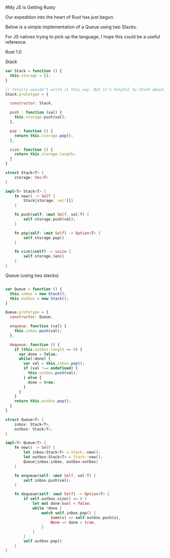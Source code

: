 #My JS is Getting Rusty

Our expedition into the heart of Rust has just begun.

Below is a simple implementation of a Queue using two Stacks.

For JS natives trying to pick up the language, I hope this could be a useful reference.

Rust 1.0


Stack

```javascript
var Stack = function () {
  this.storage = [];
}

// Totally wouldn't write it this way. But it's helpful to think about.
Stack.prototype = {

  constructor: Stack,

  push : function (val) {
    this.storage.push(val);
  },

  pop : function () {
    return this.storage.pop();
  },

  size: function () {
    return this.storage.length;
  }
}
```

```rust
struct Stack<T> {
    storage: Vec<T>
}

impl<T> Stack<T> {
    fn new() -> Self {
        Stack{storage: vec![]}
    }

    fn push(self: &mut Self, val:T) {
        self.storage.push(val);
    }

    fn pop(self: &mut Self) -> Option<T> {
        self.storage.pop()
    }

    fn size(&self) -> usize {
        self.storage.len()
    }
}
```

Queue (using two stacks)

```javascript

var Queue = function () {
  this.inbox = new Stack();
  this.outbox = new Stack();
}

Queue.prototype = {
  constructor: Queue,

  enqueue: function (val) {
    this.inbox.push(val);
  },

  dequeue: function () {
    if (this.outbox.length == 0) {
      var done = false;
      while(!done) {
        var val = this.inbox.pop();
        if (val !== undefined) {
          this.outbox.push(val);
        } else {
          done = true;
        }
      }
    }
    return this.outbox.pop();
  }
}
```

```rust
struct Queue<T> {
    inbox: Stack<T>,
    outbox: Stack<T>,
}

impl<T> Queue<T> {
    fn new() -> Self {
        let inbox:Stack<T> = Stack::new();
        let outbox:Stack<T> = Stack::new();
        Queue{inbox:inbox, outbox:outbox}
    }

    fn enqueue(self: &mut Self, val:T) {
        self.inbox.push(val);
    }

    fn dequeue(self: &mut Self) -> Option<T> {
        if self.outbox.size() == 0 {
            let mut done:bool = false;
            while !done {
                match self.inbox.pop() {
                    Some(x) => self.outbox.push(x),
                    None => done = true,
                }
            }
        }
        self.outbox.pop()
    }
}
```